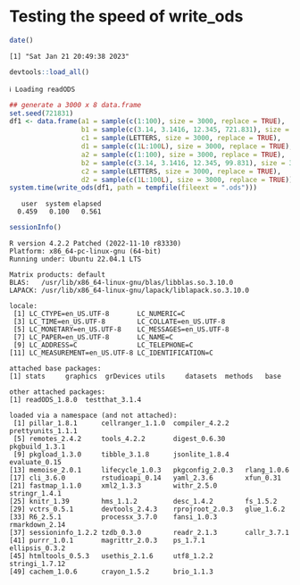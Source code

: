 Testing the speed of write_ods
================

``` r
date()
```

    [1] "Sat Jan 21 20:49:38 2023"

``` r
devtools::load_all()
```

    ℹ Loading readODS

``` r
## generate a 3000 x 8 data.frame
set.seed(721831)
df1 <- data.frame(a1 = sample(c(1:100), size = 3000, replace = TRUE),
                  b1 = sample(c(3.14, 3.1416, 12.345, 721.831), size = 3000, replace = TRUE),
                  c1 = sample(LETTERS, size = 3000, replace = TRUE),
                  d1 = sample(c(1L:100L), size = 3000, replace = TRUE),
                  a2 = sample(c(1:100), size = 3000, replace = TRUE),
                  b2 = sample(c(3.14, 3.1416, 12.345, 99.831), size = 3000, replace = TRUE),
                  c2 = sample(LETTERS, size = 3000, replace = TRUE),
                  d2 = sample(c(1L:100L), size = 3000, replace = TRUE))
system.time(write_ods(df1, path = tempfile(fileext = ".ods")))
```

       user  system elapsed 
      0.459   0.100   0.561 

``` r
sessionInfo()
```

    R version 4.2.2 Patched (2022-11-10 r83330)
    Platform: x86_64-pc-linux-gnu (64-bit)
    Running under: Ubuntu 22.04.1 LTS

    Matrix products: default
    BLAS:   /usr/lib/x86_64-linux-gnu/blas/libblas.so.3.10.0
    LAPACK: /usr/lib/x86_64-linux-gnu/lapack/liblapack.so.3.10.0

    locale:
     [1] LC_CTYPE=en_US.UTF-8       LC_NUMERIC=C              
     [3] LC_TIME=en_US.UTF-8        LC_COLLATE=en_US.UTF-8    
     [5] LC_MONETARY=en_US.UTF-8    LC_MESSAGES=en_US.UTF-8   
     [7] LC_PAPER=en_US.UTF-8       LC_NAME=C                 
     [9] LC_ADDRESS=C               LC_TELEPHONE=C            
    [11] LC_MEASUREMENT=en_US.UTF-8 LC_IDENTIFICATION=C       

    attached base packages:
    [1] stats     graphics  grDevices utils     datasets  methods   base     

    other attached packages:
    [1] readODS_1.8.0  testthat_3.1.4

    loaded via a namespace (and not attached):
     [1] pillar_1.8.1      cellranger_1.1.0  compiler_4.2.2    prettyunits_1.1.1
     [5] remotes_2.4.2     tools_4.2.2       digest_0.6.30     pkgbuild_1.3.1   
     [9] pkgload_1.3.0     tibble_3.1.8      jsonlite_1.8.4    evaluate_0.15    
    [13] memoise_2.0.1     lifecycle_1.0.3   pkgconfig_2.0.3   rlang_1.0.6      
    [17] cli_3.6.0         rstudioapi_0.14   yaml_2.3.6        xfun_0.31        
    [21] fastmap_1.1.0     xml2_1.3.3        withr_2.5.0       stringr_1.4.1    
    [25] knitr_1.39        hms_1.1.2         desc_1.4.2        fs_1.5.2         
    [29] vctrs_0.5.1       devtools_2.4.3    rprojroot_2.0.3   glue_1.6.2       
    [33] R6_2.5.1          processx_3.7.0    fansi_1.0.3       rmarkdown_2.14   
    [37] sessioninfo_1.2.2 tzdb_0.3.0        readr_2.1.3       callr_3.7.1      
    [41] purrr_1.0.1       magrittr_2.0.3    ps_1.7.1          ellipsis_0.3.2   
    [45] htmltools_0.5.3   usethis_2.1.6     utf8_1.2.2        stringi_1.7.12   
    [49] cachem_1.0.6      crayon_1.5.2      brio_1.1.3       
